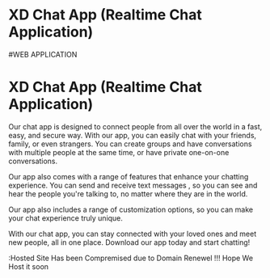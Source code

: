# XD Chat App (Realtime Chat Application)

#WEB APPLICATION
# XD Chat App (Realtime Chat Application)

Our chat app is designed to connect people from all over the world in a fast, easy, and secure way. With our app, you can easily chat with your friends, family, or even strangers. You can create groups and have conversations with multiple people at the same time, or have private one-on-one conversations.

Our app also comes with a range of features that enhance your chatting experience. You can send and receive text messages , so you can see and hear the people you're talking to, no matter where they are in the world.

Our app also includes a range of customization options, so you can make your chat experience truly unique.

With our chat app, you can stay connected with your loved ones and meet new people, all in one place. Download our app today and start chatting!

:Hosted Site Has been Compremised due to Domain Renewel !!! Hope We Host it soon
